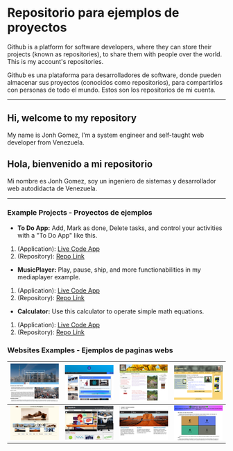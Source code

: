 # Repositorio para ejemplos de proyectos

Github is a platform for software developers, where they can store their projects (known as repositories), to share them with people over the world. This is my account's repositories.

Github es una plataforma para desarrolladores de software, donde pueden almacenar sus proyectos (conocidos como repositorios), para compartirlos con personas de todo el mundo. Estos son los repositorios de mi cuenta.

---

## Hi, welcome to my repository

My name is Jonh Gomez, I'm a system engineer and self-taught web developer from Venezuela.

## Hola, bienvenido a mi repositorio

Mi nombre es Jonh Gomez, soy un ingeniero de sistemas y desarrollador web autodidacta de Venezuela.

---

### Example Projects - Proyectos de ejemplos

* **To Do App:** Add, Mark as done, Delete tasks, and control your activities with a "To Do App" like this.

1. (Application): [Live Code App](https://rvjonh-todo-list.netlify.app/)
2. (Repository): [Repo Link](https://github.com/Rvjonh/ToDoList)

* **MusicPlayer:** Play, pause, ship, and more functionabilities in my mediaplayer example.

1. (Application): [Live Code App](https://rvjonh-musicplayer.netlify.app/)
2. (Repository): [Repo Link](https://github.com/Rvjonh/MusicPlayer)

* **Calculator:** Use this calculator to operate simple math equations.

1. (Application): [Live Code App](https://rvjonh-calculator.netlify.app/)
2. (Repository): [Repo Link](https://github.com/Rvjonh/Calculator)

### Websites Examples - Ejemplos de paginas webs

|[![Website-1](previews/web1.png)](https://rvjonh-web1.netlify.app/ "website-1")|[![Website-2](previews/web2.png)](https://rvjonh-web2.netlify.app/ "website-2")|[![Website-3](previews/web3.png)](https://rvjonh-web3.netlify.app/ "website-3")|[![Website-4](previews/web4.png)](https://rvjonh-web4.netlify.app/ "website-4")|
|---|---|---|---|
|[![Website-5](previews/web5.png)](https://rvjonh-web5.netlify.app/ "website-5")|[![Website-6](previews/web6.png)](https://rvjonh-web6.netlify.app/ "website-6")|[![Website-7](previews/web7.png)](https://rvjonh-web7.netlify.app/ "website-7")|[![Website-8](previews/web8.png)](https://rvjonh-web8.netlify.app/ "website-8")|
